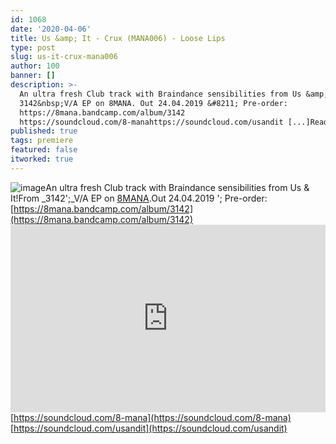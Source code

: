 ```yaml
---
id: 1068
date: '2020-04-06'
title: Us &amp; It - Crux (MANA006) - Loose Lips
type: post
slug: us-it-crux-mana006
author: 100
banner: []
description: >-
  An ultra fresh Club track with Braindance sensibilities from Us &amp; It! From
  3142&nbsp;V/A EP on 8MANA. Out 24.04.2019 &#8211; Pre-order:
  https://8mana.bandcamp.com/album/3142
  https://soundcloud.com/8-manahttps://soundcloud.com/usandit [...]Read More...
published: true
tags: premiere
featured: false
itworked: true
---
```

![image](../undefined)An ultra fresh Club track with Braindance sensibilities from Us & It!From _3142';_V/A EP on [8MANA](https://8mana.bandcamp.com/).Out 24.04.2019 '; Pre-order: [](https://8mana.bandcamp.com/album/3142)[https://8mana.bandcamp.com/album/3142](https://8mana.bandcamp.com/album/3142)<iframe width='100%' height='300' scrolling='no' frameborder='no' allow='autoplay' src='https://w.soundcloud.com/player/?url=https%3A//api.soundcloud.com/tracks/792233908&color=%23ff5500&auto_play=false&hide_related=false&show_comments=true&show_user=true&show_reposts=false&show_teaser=true'></iframe>[](https://soundcloud.com/8-mana)[https://soundcloud.com/8-mana](https://soundcloud.com/8-mana)  
[](https://soundcloud.com/usandit)[https://soundcloud.com/usandit](https://soundcloud.com/usandit)